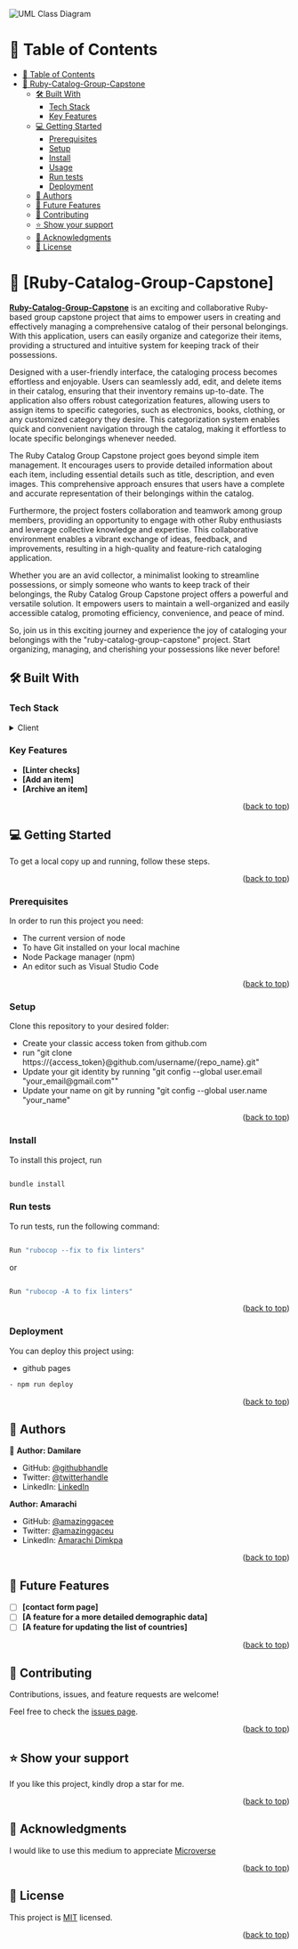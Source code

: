 <!-- Insert an image from the current directory -->
![UML Class Diagram](./catalog_of_my_things.png)

<a name="readme-top"></a>

<!-- TABLE OF CONTENTS -->

# 📗 Table of Contents

- [📗 Table of Contents](#-table-of-contents)
- [📖 Ruby-Catalog-Group-Capstone](#-about-project-)
  - [🛠 Built With ](#-built-with-)
    - [Tech Stack ](#tech-stack-)
    - [Key Features ](#key-features-)
  - [💻 Getting Started ](#-getting-started-)
    - [Prerequisites](#prerequisites)
    - [Setup](#setup)
    - [Install](#install)
    - [Usage ](#usage-)
    - [Run tests ](#run-tests-)
    - [Deployment ](#deployment-)
  - [👥 Authors ](#-authors-)
  - [🔭 Future Features ](#-future-features-)
  - [🤝 Contributing ](#-contributing-)
  - [⭐️ Show your support ](#️-show-your-support-)
  - [🙏 Acknowledgments ](#-acknowledgments-)
  - [📝 License ](#-license-)

<!-- PROJECT DESCRIPTION -->

# 📖 [Ruby-Catalog-Group-Capstone] <a name="about-project"></a>

**[Ruby-Catalog-Group-Capstone]()** is an exciting and collaborative Ruby-based group capstone project that aims to empower users in creating and effectively managing a comprehensive catalog of their personal belongings. With this application, users can easily organize and categorize their items, providing a structured and intuitive system for keeping track of their possessions.

Designed with a user-friendly interface, the cataloging process becomes effortless and enjoyable. Users can seamlessly add, edit, and delete items in their catalog, ensuring that their inventory remains up-to-date. The application also offers robust categorization features, allowing users to assign items to specific categories, such as electronics, books, clothing, or any customized category they desire. This categorization system enables quick and convenient navigation through the catalog, making it effortless to locate specific belongings whenever needed.

The Ruby Catalog Group Capstone project goes beyond simple item management. It encourages users to provide detailed information about each item, including essential details such as title, description, and even images. This comprehensive approach ensures that users have a complete and accurate representation of their belongings within the catalog.

Furthermore, the project fosters collaboration and teamwork among group members, providing an opportunity to engage with other Ruby enthusiasts and leverage collective knowledge and expertise. This collaborative environment enables a vibrant exchange of ideas, feedback, and improvements, resulting in a high-quality and feature-rich cataloging application.

Whether you are an avid collector, a minimalist looking to streamline possessions, or simply someone who wants to keep track of their belongings, the Ruby Catalog Group Capstone project offers a powerful and versatile solution. It empowers users to maintain a well-organized and easily accessible catalog, promoting efficiency, convenience, and peace of mind.

So, join us in this exciting journey and experience the joy of cataloging your belongings with the "ruby-catalog-group-capstone" project. Start organizing, managing, and cherishing your possessions like never before!

## 🛠 Built With <a name="built-with"></a>

### Tech Stack <a name="tech-stack"></a>

<details>
  <summary>Client</summary>
  <ul>
    <li>RUBY</li>
  </ul>
</details>

<!-- Features -->

### Key Features <a name="key-features"></a>

- **[Linter checks]**
- **[Add an item]**
- **[Archive an item]**


<p align="right">(<a href="#readme-top">back to top</a>)</p>

<!-- GETTING STARTED -->

## 💻 Getting Started <a name="getting-started"></a>

To get a local copy up and running, follow these steps.

<p align="right">(<a href="#readme-top">back to top</a>)</p>

### Prerequisites

In order to run this project you need:

<ul>
    <li>The current version of node</li>
    <li>To have Git installed on your local machine</li>
    <li>Node Package manager (npm) </li>
    <li>An editor such as Visual Studio Code</li>
  </ul>

<p align="right">(<a href="#readme-top">back to top</a>)</p>

### Setup

Clone this repository to your desired folder:

<ul>
    <li>Create your classic access token from github.com</li>
    <li>run "git clone https://{access_token}@github.com/username/{repo_name}.git"</li>
    <li>Update your git identity by running "git config --global user.email "your_email@gmail.com""</li>
    <li>Update your name on git by running "git config --global user.name "your_name"</li>
  </ul>

  <p align="right">(<a href="#readme-top">back to top</a>)</p>

### Install

To install this project, run

```sh

bundle install

```


### Run tests <a name="run-tests"></a>

To run tests, run the following command:

```sh

Run "rubocop --fix to fix linters"
```

or

```sh

Run "rubocop -A to fix linters"
```

<p align="right">(<a href="#readme-top">back to top</a>)</p>

### Deployment <a name="triangular_flag_on_post-deployment"></a>

You can deploy this project using:

- github pages
```sh
- npm run deploy
```

<p align="right">(<a href="#readme-top">back to top</a>)</p>

<!-- AUTHORS -->

## 👥 Authors <a name="authors"></a>

👤 **Author: Damilare**

- GitHub: [@githubhandle](https://github.com/Bestbynature)
- Twitter: [@twitterhandle](https://twitter.com/Dammybest)
- LinkedIn: [LinkedIn](https://www.linkedin.com/in/damilareismailabestbynature/)

 **Author: Amarachi**

- GitHub: [@amazinggacee](https://github.com/Amazinggracee)
- Twitter: [@amazinggaceu](https://twitter.com/amazinggraceu)
- LinkedIn: [Amarachi Dimkpa](https://linkedin.com/in/amarachi-dimkpa-070643183)


<p align="right">(<a href="#readme-top">back to top</a>)</p>

<!-- FUTURE FEATURES -->

## 🔭 Future Features <a name="future-features"></a>

- [ ] **[contact form page]**
- [ ] **[A feature for a more detailed demographic data]**
- [ ] **[A feature for updating the list of countries]**

<p align="right">(<a href="#readme-top">back to top</a>)</p>

<!-- CONTRIBUTING -->

## 🤝 Contributing <a name="contributing"></a>

Contributions, issues, and feature requests are welcome!

Feel free to check the [issues page](../../issues/).

<p align="right">(<a href="#readme-top">back to top</a>)</p>

<!-- SUPPORT -->

## ⭐️ Show your support <a name="support"></a>

If you like this project, kindly drop a star for me.

<p align="right">(<a href="#readme-top">back to top</a>)</p>

<!-- ACKNOWLEDGEMENTS -->

## 🙏 Acknowledgments <a name="acknowledgements"></a>

I would like to use this medium to appreciate [Microverse](https://microverse.org)

<p align="right">(<a href="#readme-top">back to top</a>)</p>

<!-- LICENSE -->

## 📝 License <a name="license"></a>

This project is [MIT](./LICENSE) licensed.

<p align="right">(<a href="#readme-top">back to top</a>)</p>
